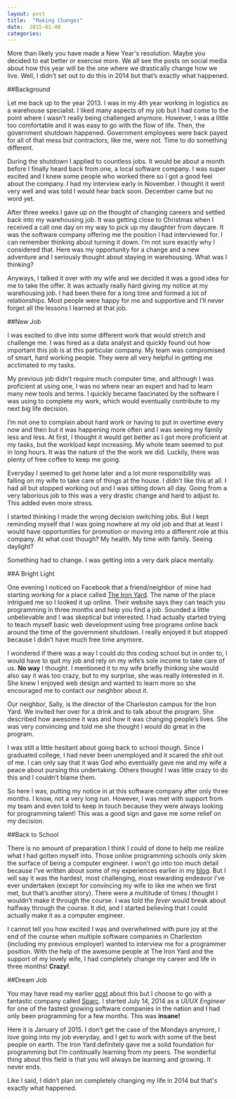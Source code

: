```yaml
---
layout: post
title:  "Making Changes"
date:  2015-01-08
categories: 
---
```



More than likely you have made a New Year's resolution. Maybe you decided to eat better or exercise more. We all see the posts on social media about how this year will be the one where we drastically change how we live. Well, I didn’t set out to do this in 2014 but that’s exactly what happened. 

##Background

Let me back up to the year 2013. I was in my 4th year working in logistics as a warehouse specialist. I liked many aspects of my job but I had come to the point where I wasn’t really being challenged anymore. However, I was a little too comfortable and it was easy to go with the flow of life. Then, the government shutdown happened. Government employees were back payed for all of that mess but contractors, like me, were not. Time to do something different.

During the shutdown I applied to countless jobs. It would be about a month before I finally heard back from one, a local software company. I was super excited and I knew some people who worked there so I got a good feel about the company. I had my interview early in November. I thought it went very well and was told I would hear back soon. December came but no word yet.

After three weeks I gave up on the thought of changing careers and settled back into my warehousing job. It was getting close to Christmas when I received a call one day on my way to pick up my daughter from daycare. It was the software company offering me the position I had interviewed for. I can remember thinking about turning it down. I’m not sure exactly why I considered that. Here was my opportunity for a change and a new adventure and I seriously thought about staying in warehousing. What was I thinking? 

Anyways, I talked it over with my wife and we decided it was a good idea for me to take the offer. It was actually really hard giving my notice at my warehousing job. I had been there for a long time and formed a lot of relationships. Most people were happy for me and supportive and I’ll never forget all the lessons I learned at that job.

##New Job

I was excited to dive into some different work that would stretch and challenge me. I was hired as a data analyst and quickly found out how important this job is at this particular company. My team was compromised of smart, hard working people. They were all very helpful in getting me acclimated to my tasks. 

My previous job didn’t require much computer time, and although I was proficient at using one, I was no where near an expert and had to learn many new tools and terms. I quickly became fascinated by the software I was using to complete my work, which would eventually contribute to my next big life decision. 

I’m not one to complain about hard work or having to put in overtime every now and then but it was happening more often and I was seeing my family less and less. At first, I thought it would get better as I got more proficient at my tasks, but the workload kept increasing. My whole team seemed to put in long hours. It was the nature of the the work we did. Luckily, there was plenty of free coffee to keep me going.

Everyday I seemed to get home later and a lot more responsibility was falling on my wife to take care of things at the house. I didn’t like this at all. I had all but stopped working out and I was sitting down all day. Going from a very laborious job to this was a very drastic change and hard to adjust to. This added even more stress. 

I started thinking I made the wrong decision switching jobs. But I kept reminding myself that I was going nowhere at my old job and that at least I would have opportunities for promotion or moving into a different role at this company. At what cost though? My health. My time with family. Seeing daylight?

Something had to change. I was getting into a very dark place mentally. 

##A Bright Light

One evening I noticed on Facebook that a friend/neighbor of mine had starting working for a place called [The Iron Yard][ironYard]. The name of the place intrigued me so I looked it up online. Their website says they can teach you programming in three months and help you find a job. Sounded a little unbelievable and I was skeptical but interested. I had actually started trying to teach myself basic web development using free programs online back around the time of the government shutdown. I really enjoyed it but stopped because I didn’t have much free time anymore. 

I wondered if there was a way I could do this coding school but in order to, I would have to quit my job and rely on my wife’s sole income to take care of us. **No way** I thought. I mentioned it to my wife briefly thinking she would also say it was too crazy, but to my surprise, she was really interested in it. She knew I enjoyed web design and wanted to learn more so she encouraged me to contact our neighbor about it. 

Our neighbor, Sally, is the director of the Charleston campus for the Iron Yard. We invited her over for a drink and to talk about the program. She described how awesome it was and how it was changing people’s lives. She was very convincing and told me she thought I would do great in the program.

I was still a little hesitant about going back to school though. Since I graduated college, I had never been unemployed and it scared the *shit* out of me. I can only say that it was God who eventually gave me and my wife a peace about pursing this undertaking. Others thought I was little crazy to do this and I couldn’t blame them.

So here I was, putting my notice in at this software company after only three months. I know, not a very long run. However, I was met with support from my team and even told to keep in touch because they were always looking for programming talent! This was a good sign and gave me some relief on my decision.

##Back to School

There is no amount of preparation I think I could of done to help me realize what I had gotten myself into. Those online programming schools only skim the surface of being a computer engineer. I won’t go into too much detail because I’ve written about some of my experiences earlier in my [blog][blogPost1]. But I will say it was the hardest, most challenging, most rewarding endeavor I’ve ever undertaken (except for convincing my wife to like me when we first met, but that’s another story). There were a multitude of times I thought I wouldn’t make it through the course. I was told the *fever* would break about halfway through the course. It did, and I started believing that I could actually make it as a computer engineer. 

I cannot tell you how excited I was and overwhelmed with pure joy at the end of the course when multiple software companies in Charleston (including my previous employer) wanted to interview me for a programmer position. With the help of the awesome people at The Iron Yard and the support of my lovely wife, I had completely change my career and life in three months! **Crazy!**.

##Dream Job

You may have read my earlier [post][blogPost2] about this but I choose to go with a fantastic company called [Sparc][sparc]. I started July 14, 2014 as a *UI/UX Engineer* for one of the fastest growing software companies in the nation and I had only been programming for a few months. This was **insane!** 

Here it is January of 2015. I don’t get the case of the Mondays anymore, I love going into my job everyday, and I get to work with some of the best people on earth. The Iron Yard definitely gave me a solid foundation for programming but I’m continually learning from my peers. The wonderful thing about this field is that you will always be learning and growing. It never ends.

Like I said, I didn’t plan on completely changing my life in 2014 but that's exactly what happened.


[ironYard]: http://theironyard.com/
[sparc]: http://www.sparcedge.com/
[blogPost1]: http://shawnleberknight.com/blog/2014/05/01/ironYardCrossfit/
[blogPost2]: http://shawnleberknight.com/blog/2014/08/11/dream-job/
